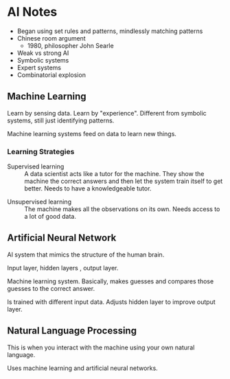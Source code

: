 # AI Notes

- Began using set rules and patterns, mindlessly matching patterns
- Chinese room argument
  + 1980, philosopher John Searle
- Weak vs strong AI
- Symbolic systems
- Expert systems
- Combinatorial explosion
  
## Machine Learning

Learn by sensing data. Learn by "experience". Different from symbolic systems, still just identifying patterns.

Machine learning systems feed on data to learn new things.

### Learning Strategies

<dl>
  <dt>Supervised learning</dt>
  <dd>A data scientist acts like a tutor for the machine. They show the machine the correct answers and then let the system train itself to get better. Needs to have a knowledgeable tutor.</dd>
</dl>
<dl>
  <dt>Unsupervised learning</dt>
  <dd>The machine makes all the observations on its own. Needs access to a lot of good data.</dd>
</dl>

## Artificial Neural Network

AI system that mimics the structure of the human brain.

Input layer, hidden layers , output layer.

Machine learning system. Basically, makes guesses and compares those guesses to the correct answer.

Is trained with different input data. Adjusts hidden layer to improve output layer.

## Natural Language Processing

This is when you interact with the machine using your own natural language.

Uses machine learning and artificial neural networks.
